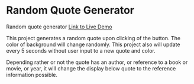 # Random Quote Generator
 Random quote generator
 <a href="https://www.jasonhill.io/techdegree-project-1">Link to Live Demo</a>
 
 This project generates a random quote upon clicking of the button.  The color of background will change randomly.  This project also will update every 5 seconds without user input to a new quote and color. 
 
Depending rather or not the quote has an author, or reference to a book or movie, or year, it will change the display below quote to the reference information possible.
